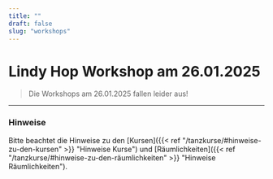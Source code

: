 ```yaml
---
title: ""
draft: false
slug: "workshops"
---
```


# Lindy Hop Workshop am 26.01.2025

> Die Workshops am 26.01.2025 fallen leider aus!

---

### Hinweise
Bitte beachtet die Hinweise zu den [Kursen]({{< ref "/tanzkurse/#hinweise-zu-den-kursen" >}} "Hinweise Kurse") und [Räumlichkeiten]({{< ref "/tanzkurse/#hinweise-zu-den-räumlichkeiten" >}} "Hinweise Räumlichkeiten").
